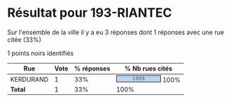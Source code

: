 # Résultat pour 193-RIANTEC

Sur l'ensemble de la ville il y a eu 3 réponses dont 1 réponses avec une rue citée (33%)

1 points noirs identifiés

| Rue | Vote | % réponses | % Nb rues cités|
|-----|------|------------|----------------|
| KERDURAND | 1 | 33% | <img src="../../img/bar_100.gif" />&nbsp;100%|
| **Total** | 1 | 33% | 100%|
